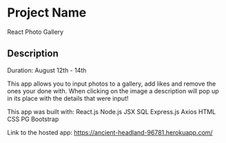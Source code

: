 # Project Name

React Photo Gallery

## Description

Duration: August 12th - 14th

This app allows you to input photos to a gallery, add likes and remove the ones your done with.  When clicking on the image a description will pop up in its place with the details that were input!

This app was built with:
React.js
Node.js
JSX
SQL
Express.js
Axios
HTML
CSS
PG
Bootstrap

Link to the hosted app:
https://ancient-headland-96781.herokuapp.com/
